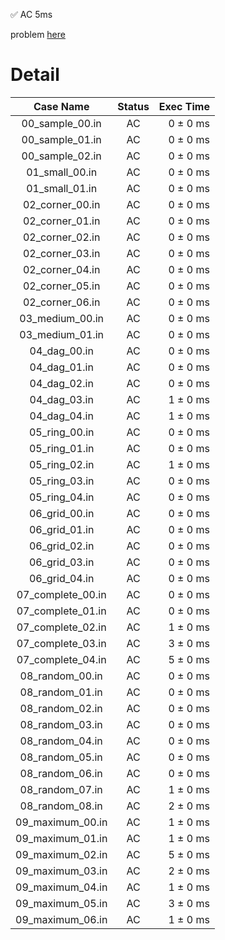 ✅  AC  5ms

problem [here](https://onlinejudge.u-aizu.ac.jp/problems/GRL_1_C)

# Detail

| Case Name | Status | Exec Time |
|:---------:|:------:|---------:|
| 00_sample_00.in | AC | 0 ± 0 ms |
| 00_sample_01.in | AC | 0 ± 0 ms |
| 00_sample_02.in | AC | 0 ± 0 ms |
| 01_small_00.in | AC | 0 ± 0 ms |
| 01_small_01.in | AC | 0 ± 0 ms |
| 02_corner_00.in | AC | 0 ± 0 ms |
| 02_corner_01.in | AC | 0 ± 0 ms |
| 02_corner_02.in | AC | 0 ± 0 ms |
| 02_corner_03.in | AC | 0 ± 0 ms |
| 02_corner_04.in | AC | 0 ± 0 ms |
| 02_corner_05.in | AC | 0 ± 0 ms |
| 02_corner_06.in | AC | 0 ± 0 ms |
| 03_medium_00.in | AC | 0 ± 0 ms |
| 03_medium_01.in | AC | 0 ± 0 ms |
| 04_dag_00.in | AC | 0 ± 0 ms |
| 04_dag_01.in | AC | 0 ± 0 ms |
| 04_dag_02.in | AC | 0 ± 0 ms |
| 04_dag_03.in | AC | 1 ± 0 ms |
| 04_dag_04.in | AC | 1 ± 0 ms |
| 05_ring_00.in | AC | 0 ± 0 ms |
| 05_ring_01.in | AC | 0 ± 0 ms |
| 05_ring_02.in | AC | 1 ± 0 ms |
| 05_ring_03.in | AC | 0 ± 0 ms |
| 05_ring_04.in | AC | 0 ± 0 ms |
| 06_grid_00.in | AC | 0 ± 0 ms |
| 06_grid_01.in | AC | 0 ± 0 ms |
| 06_grid_02.in | AC | 0 ± 0 ms |
| 06_grid_03.in | AC | 0 ± 0 ms |
| 06_grid_04.in | AC | 0 ± 0 ms |
| 07_complete_00.in | AC | 0 ± 0 ms |
| 07_complete_01.in | AC | 0 ± 0 ms |
| 07_complete_02.in | AC | 1 ± 0 ms |
| 07_complete_03.in | AC | 3 ± 0 ms |
| 07_complete_04.in | AC | 5 ± 0 ms |
| 08_random_00.in | AC | 0 ± 0 ms |
| 08_random_01.in | AC | 0 ± 0 ms |
| 08_random_02.in | AC | 0 ± 0 ms |
| 08_random_03.in | AC | 0 ± 0 ms |
| 08_random_04.in | AC | 0 ± 0 ms |
| 08_random_05.in | AC | 0 ± 0 ms |
| 08_random_06.in | AC | 0 ± 0 ms |
| 08_random_07.in | AC | 1 ± 0 ms |
| 08_random_08.in | AC | 2 ± 0 ms |
| 09_maximum_00.in | AC | 1 ± 0 ms |
| 09_maximum_01.in | AC | 1 ± 0 ms |
| 09_maximum_02.in | AC | 5 ± 0 ms |
| 09_maximum_03.in | AC | 2 ± 0 ms |
| 09_maximum_04.in | AC | 1 ± 0 ms |
| 09_maximum_05.in | AC | 3 ± 0 ms |
| 09_maximum_06.in | AC | 1 ± 0 ms |


<!-- 
VERIFY_TARGET: grl::grl_1_c::verify_solve
VERIFY_START: 2023-12-16T20:14:05.416+09:00
VERIFY_END: 2023-12-16T20:14:06.175+09:00
 -->
